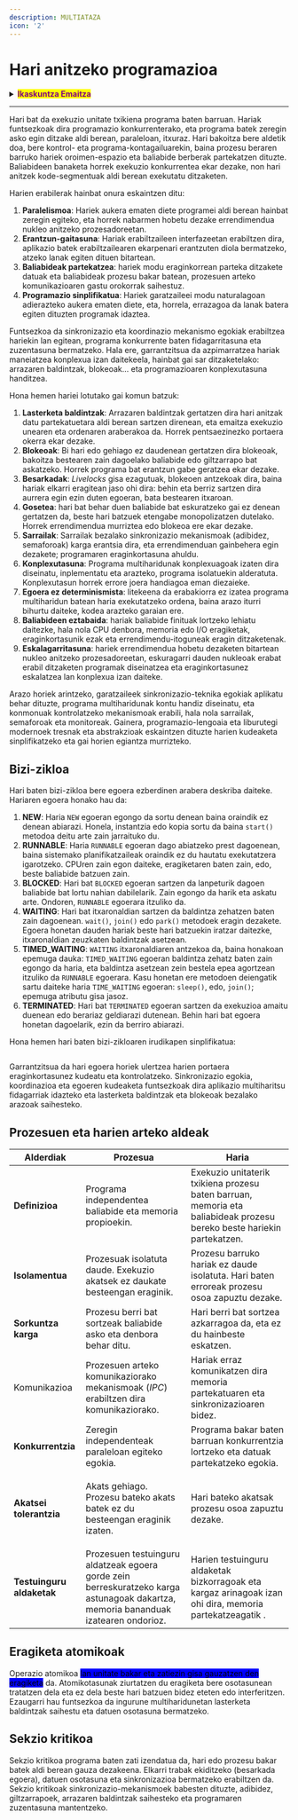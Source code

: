 ```yaml
---
description: MULTIATAZA
icon: '2'
---
```


# Hari anitzeko programazioa

<details>

<summary><mark style="color:purple;"><strong>Ikaskuntza Emaitza</strong></mark></summary>

### <mark style="color:purple;">IE 2. Hainbat exekuzio-hari dituzten aplikazioak garatzea, programazio-lengoaiaren berariazko liburutegiak aztertuz eta aplikatuz.</mark>

<mark style="color:purple;">Ondoko lorpen-adierazleekin frogatuta:</mark>

<mark style="color:purple;">a) Programa baten hainbat hari erabiltzea baliagarria den egoerak identifikatu ditu.</mark>&#x20;

<mark style="color:purple;">**b) Hariak sortzeko, hasteko eta amaitzeko mekanismoak ezagutu ditu.**</mark>&#x20;

<mark style="color:purple;">**c) Hainbat hari inplementatzen dituzten aplikazioak programatu ditu.**</mark>&#x20;

<mark style="color:purple;">d) Hari baten balizko exekuzio-egoerak identifikatu ditu eta horiek kudeatzen dituzten aplikazioak programatu ditu.</mark>&#x20;

<mark style="color:purple;">**e) Prozesu bereko hainbat hariren artean informazioa partekatzeko mekanismoak erabili ditu.**</mark>

<mark style="color:purple;">**f) Berariazko tekniken bitartez sinkronizatutako hainbat hari dituzten programak garatu ditu.**</mark>&#x20;

<mark style="color:purple;">g) Exekuzio-harietako bakoitzaren lehentasuna ezarri eta kontrolatu du.</mark>&#x20;

<mark style="color:purple;">h) Garatutako programak araztu eta dokumentatu ditu.</mark>

</details>

***

Hari bat da exekuzio unitate txikiena programa baten barruan. Hariak funtsezkoak dira programazio konkurrenterako, eta programa batek zeregin asko egin ditzake aldi berean, paraleloan, itxuraz. Hari bakoitza bere aldetik doa, bere kontrol- eta programa-kontagailuarekin, baina prozesu beraren barruko hariek oroimen-espazio eta baliabide berberak partekatzen dituzte. Baliabideen banaketa horrek exekuzio konkurrentea ekar dezake, non hari anitzek kode-segmentuak aldi berean exekutatu ditzaketen.

Harien erabilerak hainbat onura eskaintzen ditu:

1. **Paralelismoa**: Hariek aukera ematen diete programei aldi berean hainbat zeregin egiteko, eta horrek nabarmen hobetu dezake errendimendua nukleo anitzeko prozesadoreetan.
2. **Erantzun-gaitasuna**: Hariak erabiltzaileen interfazeetan erabiltzen dira, aplikazio batek erabiltzailearen ekarpenari erantzuten diola bermatzeko, atzeko lanak egiten dituen bitartean.
3. **Baliabideak partekatzea**: hariek modu eraginkorrean parteka ditzakete datuak eta baliabideak prozesu bakar batean, prozesuen arteko komunikazioaren gastu orokorrak saihestuz.
4. **Programazio sinplifikatua**: Hariek garatzaileei modu naturalagoan adierazteko aukera ematen diete, eta, horrela, errazagoa da lanak batera egiten dituzten programak idaztea.

Funtsezkoa da sinkronizazio eta koordinazio mekanismo egokiak erabiltzea hariekin lan egitean, programa konkurrente baten fidagarritasuna eta zuzentasuna bermatzeko. Hala ere, garrantzitsua da azpimarratzea hariak maneiatzea konplexua izan daitekeela, hainbat gai sar ditzaketelako: arrazaren baldintzak, blokeoak... eta programazioaren konplexutasuna handitzea.

Hona hemen hariei lotutako gai komun batzuk:

1. **Lasterketa baldintzak**: Arrazaren baldintzak gertatzen dira hari anitzak datu partekatuetara aldi berean sartzen direnean, eta emaitza exekuzio unearen eta ordenaren araberakoa da. Horrek pentsaezinezko portaera okerra ekar dezake.
2. **Blokeoak**: Bi hari edo gehiago ez daudenean gertatzen dira blokeoak, bakoitza bestearen zain dagoelako baliabide edo giltzarrapo bat askatzeko. Horrek programa bat erantzun gabe geratzea ekar dezake.
3. **Besarkadak**: _Livelocks_ gisa ezagutuak, blokeoen antzekoak dira, baina hariak elkarri eragitean jaso ohi dira: behin eta berriz sartzen dira aurrera egin ezin duten egoeran, bata bestearen itxaroan.
4. **Gosetea**: hari bat behar duen baliabide bat eskuratzeko gai ez denean gertatzen da, beste hari batzuek etengabe monopolizatzen dutelako. Horrek errendimendua murriztea edo blokeoa ere ekar dezake.
5. **Sarrailak**: Sarrailak bezalako sinkronizazio mekanismoak (adibidez, semaforoak) karga erantsia dira, eta errendimenduan gainbehera egin dezakete; programaren eraginkortasuna ahuldu.
6. **Konplexutasuna**: Programa multiharidunak konplexuagoak izaten dira diseinatu, inplementatu eta arazteko, programa isolatuekin alderatuta. Konplexutasun horrek errore joera handiagoa eman diezaieke.
7. **Egoera ez determinismista**: litekeena da erabakiorra ez izatea programa multiharidun batean haria exekutatzeko ordena, baina arazo iturri bihurtu daiteke, kodea arazteko garaian ere.
8. **Baliabideen eztabaida**: hariak baliabide finituak lortzeko lehiatu daitezke, hala nola CPU denbora, memoria edo I/O eragiketak, eraginkortasunik ezak eta errendimendu-itoguneak eragin ditzaketenak.
9. **Eskalagarritasuna**: hariek errendimendua hobetu dezaketen bitartean nukleo anitzeko prozesadoreetan, eskuragarri dauden nukleoak erabat erabil ditzaketen programak diseinatzea eta eraginkortasunez eskalatzea lan konplexua izan daiteke.

Arazo horiek arintzeko, garatzaileek sinkronizazio-teknika egokiak aplikatu behar dituzte, programa multiharidunak kontu handiz diseinatu, eta konmonuak kontrolatzeko mekanismoak erabili, hala nola sarrailak, semaforoak eta monitoreak. Gainera, programazio-lengoaia eta liburutegi modernoek tresnak eta abstrakzioak eskaintzen dituzte harien kudeaketa sinplifikatzeko eta gai horien egiantza murrizteko.

## Bizi-zikloa

Hari baten bizi-zikloa bere egoera ezberdinen arabera deskriba daiteke. Hariaren egoera honako hau da:

1. **NEW**: Haria `NEW` egoeran egongo da sortu denean baina oraindik ez denean abiarazi. Honela, instantzia edo kopia sortu da baina `start()` metodoa deitu arte zain jarraituko du.
2. **RUNNABLE**: Haria `RUNNABLE` egoeran dago abiatzeko prest dagoenean, baina sistemako planifikatzaileak oraindik ez du hautatu exekutatzera igarotzeko. CPUren zain egon daiteke, eragiketaren baten zain, edo, beste baliabide batzuen zain.
3. **BLOCKED**: Hari bat `BLOCKED` egoeran sartzen da lanpeturik dagoen baliabide bat lortu nahian dabilelarik. Zain egongo da harik eta askatu arte. Ondoren, `RUNNABLE` egoerara itzuliko da.
4. **WAITING**: Hari bat itxaronaldian sartzen da baldintza zehatzen baten zain dagoenean. `wait()`, `join()` edo `park()` metodoek eragin dezakete. Egoera honetan dauden hariak beste hari batzuekin iratzar daitezke, itxaronaldian zeuzkaten baldintzak asetzean.
5. **TIMED\_WAITING**: `WAITING` itxaronaldiaren antzekoa da, baina honakoan epemuga dauka: `TIMED_WAITING` egoeran baldintza zehatz baten zain egongo da haria, eta baldintza asetzean zein bestela epea agortzean itzuliko da `RUNNABLE` egoerara. Kasu honetan ere metodoen deiengatik sartu daiteke haria `TIME_WAITING` egoeran: `sleep()`, edo, `join()`; epemuga atributu gisa jasoz.
6. **TERMINATED**: Hari bat `TERMINATED` egoeran sartzen da exekuzioa amaitu duenean edo berariaz geldiarazi dutenean. Behin hari bat egoera honetan dagoelarik, ezin da berriro abiarazi.

Hona hemen hari baten bizi-zikloaren irudikapen sinplifikatua:

<img src="../.gitbook/assets/file.excalidraw (2).svg" alt="" class="gitbook-drawing">

Garrantzitsua da hari egoera horiek ulertzea harien portaera eraginkortasunez kudeatu eta kontrolatzeko. Sinkronizazio egokia, koordinazioa eta egoeren kudeaketa funtsezkoak dira aplikazio multiharitsu fidagarriak idazteko eta lasterketa baldintzak eta blokeoak bezalako arazoak saihesteko.

## Prozesuen eta harien arteko aldeak

| Alderdiak                 | Prozesua                                                                                                                            | Haria                                                                                                                  |
| ------------------------- | ----------------------------------------------------------------------------------------------------------------------------------- | ---------------------------------------------------------------------------------------------------------------------- |
| **Definizioa**            | Programa independentea baliabide eta memoria propioekin.                                                                            | Exekuzio unitaterik txikiena prozesu baten barruan, memoria eta baliabideak prozesu bereko beste hariekin partekatzen. |
| **Isolamentua**           | Prozesuak isolatuta daude. Exekuzio akatsek ez daukate besteengan eraginik.                                                         | Prozesu barruko hariak ez daude isolatuta. Hari baten erroreak prozesu osoa zapuztu dezake.                            |
| **Sorkuntza karga**       | Prozesu berri bat sortzeak baliabide asko eta denbora behar ditu.                                                                   | Hari berri bat sortzea azkarragoa da, eta ez du hainbeste eskatzen.                                                    |
| Komunikazioa              | Prozesuen arteko komunikaziorako mekanismoak (_IPC_) erabiltzen dira komunikaziorako.                                               | Hariak erraz komunikatzen dira memoria partekatuaren eta sinkronizazioaren bidez.                                      |
| **Konkurrentzia**         | Zeregin independenteak paraleloan egiteko egokia.                                                                                   | Programa bakar baten barruan konkurrentzia lortzeko eta datuak partekatzeko egokia.                                    |
| **Akatsei tolerantzia**   | <p>Akats gehiago. Prozesu bateko akats batek ez du besteengan eraginik izaten.</p><p></p>                                           | Hari bateko akatsak prozesu osoa zapuztu dezake.                                                                       |
| **Testuinguru aldaketak** | Prozesuen testuinguru aldatzeak egoera gorde zein berreskuratzeko karga astunagoak dakartza, memoria  bananduak izatearen ondorioz. | Harien testuinguru aldaketak bizkorragoak eta kargaz arinagoak izan ohi dira, memoria partekatzeagatik .               |

## Eragiketa atomikoak

Operazio atomikoa <mark style="background-color:blue;">lan unitate bakar eta zatiezin gisa gauzatzen den eragiketa</mark> da. Atomikotasunak ziurtatzen du eragiketa bere osotasunean tratatzen dela eta ez dela beste hari batzuen bidez eteten edo interferitzen. Ezaugarri hau funtsezkoa da ingurune multiharidunetan lasterketa baldintzak saihestu eta datuen osotasuna bermatzeko.

## Sekzio kritikoa

Sekzio kritikoa programa baten zati izendatua da, hari edo prozesu bakar batek aldi berean gauza dezakeena. Elkarri trabak ekiditzeko (besarkada egoera), datuen osotasuna eta sinkronizazioa bermatzeko erabiltzen da. Sekzio kritikoak sinkronizazio-mekanismoek babesten dituzte, adibidez, giltzarrapoek, arrazaren baldintzak saihesteko eta programaren zuzentasuna mantentzeko.
